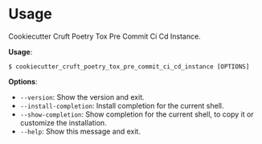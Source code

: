 # Usage

Cookiecutter Cruft Poetry Tox Pre Commit Ci Cd Instance.

**Usage**:

```console
$ cookiecutter_cruft_poetry_tox_pre_commit_ci_cd_instance [OPTIONS]
```

**Options**:

* `--version`: Show the version and exit.
* `--install-completion`: Install completion for the current shell.
* `--show-completion`: Show completion for the current shell, to copy it or customize the installation.
* `--help`: Show this message and exit.
